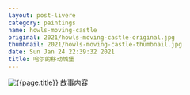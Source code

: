 ```yaml
---
layout: post-livere
category: paintings
name: howls-moving-castle
original: 2021/howls-moving-castle-original.jpg
thumbnail: 2021/howls-moving-castle-thumbnail.jpg
date: Sun Jan 24 22:39:32 2021
title: 哈尔的移动城堡
---
```


![{{page.title}}](/gallery/{{page.category}}/{{page.original}})
故事内容
